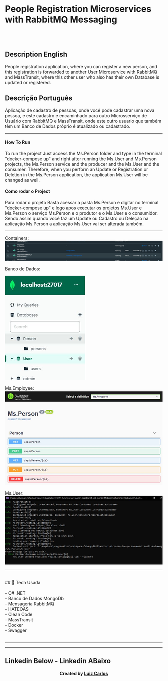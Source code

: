 ﻿## <h1> People Registration Microservices with RabbitMQ Messaging </h1> <br/>
<br/>

<h2>Description English</h2>
<p>People registration application, where you can register a new person, and this registration is forwarded to another User Microservice with RabbitMQ and MassTransit,
where this other user who also has their own Database is updated or registered.
</p>

<h2>Descrição Português</h2>
<p>Aplicação de cadastro de pessoas, onde você pode cadastrar uma nova pessoa, e este cadastro e encaminhado para outro Microsserviço de Usuário com RabbitMQ e MassTransit,
onde este outro usuario que também têm um Banco de Dados próprio é atualizado ou cadastrado.
</p>
<hr/>
<h4>How To Run</h4>
<p>To run the project Just access the Ms.Person folder and type in the terminal
"docker-compose up"
and right after running the Ms.User and Ms.Person projects, the Ms.Person service and the producer
and the Ms.User and the consumer.
Therefore, when you perform an Update or Registration or Deletion in the Ms.Person application, the application
Ms.User will be changed as well.</p>
<p>
<h4>Como rodar o Project</h4>
Para rodar o projeto Basta acessar a pasta Ms.Person e digitar no terminal
"docker-compose up"
e logo apos executar os projetos Ms.User e Ms.Person o serviço Ms.Person e o produtor
e o Ms.User e o consumidor.
Sendo assim quando você faz um Update ou Cadastro ou Deleção na aplicação Ms.Person a aplicação
Ms.User vai ser alterada também.
</p>
<p>
<hr/>
Containers: 
<img src="imgs/docker.JPG"/>
</p>
Banco de Dados: 
<p>
<img src="imgs/mongo.JPG"/>
</p>
<p>
Ms.Employee: 
<img src="imgs/swagger.JPG"/>
</p>
<p>
Ms.User: 
<img src="imgs/ms-user.JPG"/>
</p>
<hr>
<br/>
## 🚀 Tech Usada<br/>
<br/>
- C# .NET<br/>
- Banco de Dados MongoDb<br/>
- Mensageria RabbitMQ<br/>
- HATEOAS<br/>
- Clean Code<br/>
- MassTransit<br/>
-   Docker<br/>
-   Swagger <br/>

<br/>
<hr>

<hr>

## Linkedin Below - Linkedin ABaixo

<h4 align="center">
   Created by   <a href="https://www.linkedin.com/in/luiz-carlos-b50693173/" target="_blank"> Luiz Carlos </a>
</h4>

</html>

